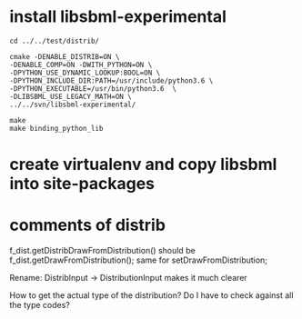 # install libsbml-experimental


    cd ../../test/distrib/

    cmake -DENABLE_DISTRIB=ON \
    -DENABLE_COMP=ON -DWITH_PYTHON=ON \
    -DPYTHON_USE_DYNAMIC_LOOKUP:BOOL=ON \
    -DPYTHON_INCLUDE_DIR:PATH=/usr/include/python3.6 \
    -DPYTHON_EXECUTABLE=/usr/bin/python3.6  \
    -DLIBSBML_USE_LEGACY_MATH=ON \
    ../../svn/libsbml-experimental/

    make
    make binding_python_lib


# create virtualenv and copy libsbml into site-packages




# comments of distrib

f_dist.getDistribDrawFromDistribution()
should be
f_dist.getDrawFromDistribution();
same for
setDrawFromDistribution;

Rename:
DistribInput -> DistributionInput
makes it much clearer

How to get the actual type of the distribution?
Do I have to check against all the type codes?
